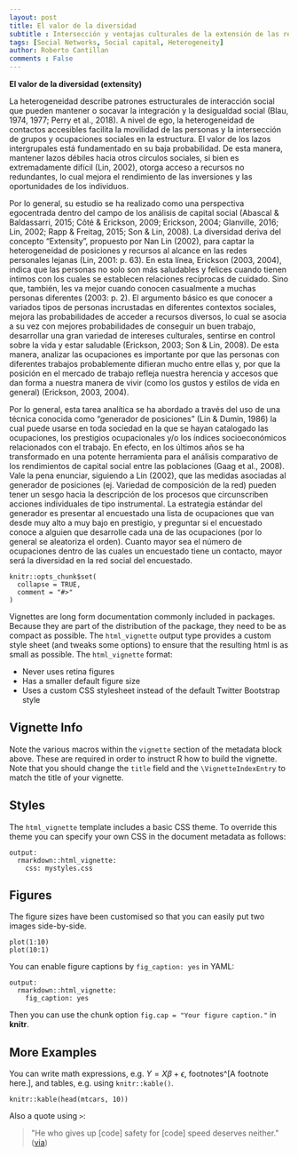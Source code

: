 ```yaml
---
layout: post
title: El valor de la diversidad
subtitle : Intersección y ventajas culturales de la extensión de las redes personales
tags: [Social Networks, Social capital, Heterogeneity]
author: Roberto Cantillan
comments : False
---
```


**El valor de la diversidad (extensity)**

La heterogeneidad describe patrones estructurales de interacción social que 
pueden mantener o socavar la integración y la desigualdad social (Blau, 1974, 
1977; Perry et al., 2018). A nivel de ego, la heterogeneidad de contactos 
accesibles facilita la movilidad de las personas y la intersección de grupos y 
ocupaciones sociales en la estructura. El valor de los lazos intergrupales está 
fundamentado en su baja probabilidad. De esta manera, mantener lazos débiles 
hacia otros círculos sociales, si bien es extremadamente difícil (Lin, 2002), 
otorga acceso a recursos no redundantes, lo cual mejora el rendimiento de las 
inversiones y las oportunidades de los individuos. 

Por lo general, su estudio se ha realizado como una perspectiva egocentrada 
dentro del campo de los análisis de capital social (Abascal & Baldassarri, 2015; 
Côté & Erickson, 2009; Erickson, 2004; Glanville, 2016; Lin, 2002; Rapp & 
Freitag, 2015; Son & Lin, 2008). La diversidad deriva del concepto “Extensity”, 
propuesto por Nan Lin (2002), para captar la heterogeneidad de posiciones y 
recursos al alcance en las redes personales lejanas (Lin, 2001: p. 63). En esta 
línea, Erickson (2003, 2004), indica que las personas no solo son más saludables 
y felices cuando tienen íntimos con los cuales se establecen relaciones 
recíprocas de cuidado. Sino que, también, les va mejor cuando conocen 
casualmente a muchas personas diferentes (2003: p. 2). El argumento básico es 
que conocer a variados tipos de personas incrustadas en diferentes contextos 
sociales, mejora las probabilidades de acceder a recursos diversos, lo cual se
asocia a su vez con mejores probabilidades de conseguir un buen trabajo, 
desarrollar una gran variedad de intereses culturales, sentirse en control 
sobre la vida y estar saludable (Erickson, 2003; Son & Lin, 2008). De esta 
manera, analizar las ocupaciones es importante por que las personas con 
diferentes trabajos probablemente difieran mucho entre ellas y, por que la 
posición en el mercado de trabajo refleja nuestra herencia y accesos que dan 
forma a nuestra manera de vivir (como los gustos y estilos de vida en general) 
(Erickson, 2003, 2004). 

Por lo general, esta tarea analítica se ha abordado a través del uso de una 
técnica conocida como “generador de posiciones”  (Lin & Dumin, 1986) la cual 
puede usarse en toda sociedad en la que se hayan catalogado las ocupaciones, 
los prestigios ocupacionales y/o los índices socioeconómicos relacionados con 
el trabajo. En efecto, en los últimos años se ha transformado en una potente 
herramienta para el análisis comparativo de los rendimientos de capital social 
entre las poblaciones (Gaag et al., 2008). Vale la pena enunciar, siguiendo a 
Lin (2002), que las medidas asociadas al generador de posiciones (ej. Variedad 
de composición de la red) pueden tener un sesgo hacia la descripción de los 
procesos que circunscriben acciones individuales de tipo instrumental. La 
estrategia estándar del generador es presentar al encuestado una lista de 
ocupaciones que van desde muy alto a muy bajo en prestigio, y preguntar si el 
encuestado conoce a alguien que desarrolle cada una de las ocupaciones (por lo 
general se aleatoriza el orden). Cuanto mayor sea el número de ocupaciones 
dentro de las cuales un encuestado tiene un contacto, mayor será la diversidad 
en la red social del encuestado. 







```{r setup, include = FALSE}
knitr::opts_chunk$set(
  collapse = TRUE,
  comment = "#>"
)
```

Vignettes are long form documentation commonly included in packages. Because they are part of the distribution of the package, they need to be as compact as possible. The `html_vignette` output type provides a custom style sheet (and tweaks some options) to ensure that the resulting html is as small as possible. The `html_vignette` format:

- Never uses retina figures
- Has a smaller default figure size
- Uses a custom CSS stylesheet instead of the default Twitter Bootstrap style

## Vignette Info

Note the various macros within the `vignette` section of the metadata block above. These are required in order to instruct R how to build the vignette. Note that you should change the `title` field and the `\VignetteIndexEntry` to match the title of your vignette.

## Styles

The `html_vignette` template includes a basic CSS theme. To override this theme you can specify your own CSS in the document metadata as follows:

    output: 
      rmarkdown::html_vignette:
        css: mystyles.css

## Figures

The figure sizes have been customised so that you can easily put two images side-by-side. 

```{r, fig.show='hold'}
plot(1:10)
plot(10:1)
```

You can enable figure captions by `fig_caption: yes` in YAML:

    output:
      rmarkdown::html_vignette:
        fig_caption: yes

Then you can use the chunk option `fig.cap = "Your figure caption."` in **knitr**.

## More Examples

You can write math expressions, e.g. $Y = X\beta + \epsilon$, footnotes^[A footnote here.], and tables, e.g. using `knitr::kable()`.

```{r, echo=FALSE, results='asis'}
knitr::kable(head(mtcars, 10))
```

Also a quote using `>`:

> "He who gives up [code] safety for [code] speed deserves neither."
([via](https://twitter.com/hadleywickham/status/504368538874703872))
